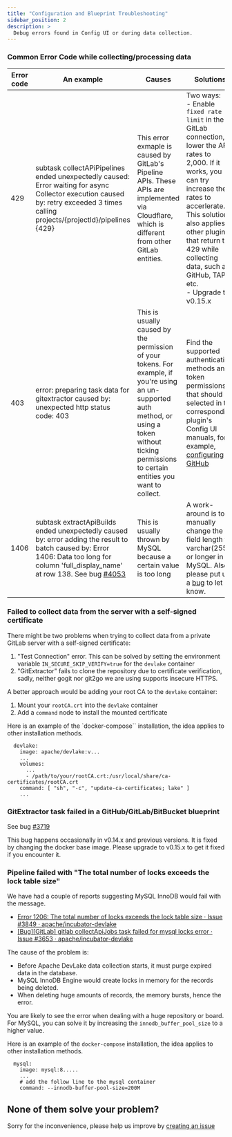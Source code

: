 ```yaml
---
title: "Configuration and Blueprint Troubleshooting"
sidebar_position: 2
description: >
  Debug errors found in Config UI or during data collection.
---
```


### Common Error Code while collecting/processing data

| Error code | An example                  | Causes | Solutions |
| ---------- | ----------------------------|--------|-----------|
| 429        | subtask collectAPiPipelines ended unexpectedly caused: Error waiting for async Collector execution caused by: retry exceeded 3 times calling projects/{projectId}/pipelines {429} | This error exmaple is caused by GitLab's Pipeline APIs. These APIs are implemented via Cloudflare, which is different from other GitLab entities. | Two ways: <br/> - Enable `fixed rate limit` in the GitLab connection, lower the API rates to 2,000. If it works, you can try increase the rates to accerlerate. This solution also applies to other plugins that return the 429 while collecting data, such as GitHub, TAPD, etc. <br/> - Upgrade to v0.15.x  |
| 403        | error: preparing task data for gitextractor caused by: unexpected http status code: 403 | This is usually caused by the permission of your tokens. For example, if you're using an un-supported auth method, or using a token without ticking permissions to certain entities you want to collect. | Find the supported authentication methods and token permissions that should be selected in the corresponding plugin's Config UI manuals, for example, [configuring GitHub](/docs/Configuration/GitHub.md#auth-tokens) |
| 1406       | subtask extractApiBuilds ended unexpectedly caused by: error adding the result to batch caused by: Error 1406: Data too long for column 'full_display_name' at row 138. See bug [#4053](https://github.com/apache/incubator-devlake/issues/4053) | This is usually thrown by MySQL because a certain value is too long | A work-around is to manually change the field length to varchar(255) or longer in MySQL. Also, please put up a [bug](https://github.com/apache/incubator-devlake/issues/new?assignees=&labels=type%2Fbug&template=bug-report.yml&title=%5BBug%5D%5BModule+Name%5D+Bug+title+) to let us know. | 


### Failed to collect data from the server with a self-signed certificate

There might be two problems when trying to collect data from a private GitLab server with a self-signed certificate:

1. "Test Connection" error. This can be solved by setting the environment variable `IN_SECURE_SKIP_VERIFY=true` for the `devlake` container
2. "GitExtractor" fails to clone the repository due to certificate verification, sadly, neither gogit nor git2go we are using supports insecure HTTPS.

A better approach would be adding your root CA to the `devlake` container:

1. Mount your `rootCA.crt` into the `devlake` container
2. Add a `command` node to install the mounted certificate

Here is an example of the `docker-compose`` installation, the idea applies to other installation methods.
```
  devlake:
    image: apache/devlake:v...
    ...
    volumes:
      ...
      - /path/to/your/rootCA.crt:/usr/local/share/ca-certificates/rootCA.crt
    command: [ "sh", "-c", "update-ca-certificates; lake" ]
    ...
```

### GitExtractor task failed in a GitHub/GitLab/BitBucket blueprint
See bug [#3719](https://github.com/apache/incubator-devlake/issues/3719)

This bug happens occasionally in v0.14.x and previous versions. It is fixed by changing the docker base image. Please upgrade to v0.15.x to get it fixed if you encounter it.


### Pipeline failed with "The total number of locks exceeds the lock table size"

We have had a couple of reports suggesting MySQL InnoDB would fail with the message.

- [Error 1206: The total number of locks exceeds the lock table size · Issue #3849 · apache/incubator-devlake](https://github.com/apache/incubator-devlake/issues/3849)
- [[Bug][GitLab] gitlab collectApiJobs task failed for mysql locks error · Issue #3653 · apache/incubator-devlake](https://github.com/apache/incubator-devlake/issues/3653)

The cause of the problem is:

- Before Apache DevLake data collection starts, it must purge expired data in the database.
- MySQL InnoDB Engine would create locks in memory for the records being deleted.
- When deleting huge amounts of records, the memory bursts, hence the error.

You are likely to see the error when dealing with a huge repository or board. For MySQL, you can solve it by increasing the `innodb_buffer_pool_size` to a higher value.

Here is an example of the `docker-compose` installation, the idea applies to other installation methods.
```
  mysql:
    image: mysql:8.....
    ...
    # add the follow line to the mysql container
    command: --innodb-buffer-pool-size=200M
```


## None of them solve your problem?

Sorry for the inconvenience, please help us improve by [creating an issue](https://github.com/apache/incubator-devlake/issues)
